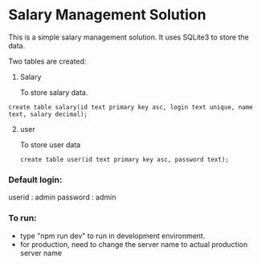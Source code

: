 # Salary Management Solution

This is a simple salary management solution. It uses SQLite3 to store the data.

Two tables are created:

1. Salary

   To store salary data.

```create table salary(id text primary key asc, login text unique, name text, salary decimal);```

2. user

   To store user data

   ```create table user(id text primary key asc, password text);```



### Default login:

userid : admin
password : admin

### To run:

* type "npm run dev" to run in development environment.
* for production, need to change the server name to actual production server name
